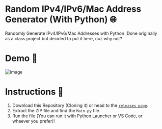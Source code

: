 # Random IPv4/IPv6/Mac Address Generator (With Python) 🌐
Randomly Generate IPv4/IPv6/Mac Addresses with Python. Done originally as a class project but decided to put it here, cuz why not?

# Demo 🎁
![image](https://user-images.githubusercontent.com/85440857/191758141-b6691f8b-1021-4598-8af8-92ab84cf08f5.png)

# Instructions 📃
1. Download this Repository (Cloning it) or head to the [`releases page`](https://github.com/SpyderGamer/Random-IPv4-IPv6-Mac-Address-Generator/releases).
2. Extract the ZIP file and find the `Main.py` file.
3. Run the file (You can run it with Python Launcher or VS Code, or whaever you prefer)!
